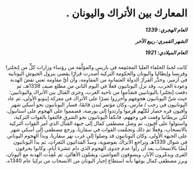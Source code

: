 <h1 dir="rtl">المعارك بين الأتراك واليونان .</h1>

<h5 dir="rtl">العام الهجري:  1339

الشهر القمري: ربيع الآخر

العام الميلادي: 1921</h5>

<p dir="rtl">كانت لجنةُ الحلفاء العليا المجتَمِعة في باريس والمؤلَّفة من رؤساء وزارات كلٍّ من إنجلترا وفرنسا وإيطاليا واليونان والحكومة التركية أصدرت قرارًا يقضي بنزول الجيوشِ اليونانية في أزمير، وحذَّر القرارُ الدولةَ العثمانية من المقاومة، وأن أيَّ مقاومة تعني نقضَ الهدنة وعودة الحرب، وقد نزل اليونانيون فعلًا في اليوم الثاني من مطلع صيف 1338هـ، ثم دفعت إنجلترا باليونانيين فتقدَّموا من ناحية الغرب، وجرى القتال بين الأتراك واليونانيين؛ حيث شنَّ اليونانيون هجومَهم وأحرزوا نصرًا على الأتراك في معركة إينونو الأولى، ثم عاد اليونانيون في رجب / مارس، وكان مؤتمر لندن قائمًا، فسار اليونانيون نحو أسكي شهر وأفيون قره حصار لكنَّهم هُزِموا وارتدوا إلى بورصة، فصمموا على الهجوم على استانبول، لكن بريطانيا وقفت في وجههم، فانكفأ اليونانيون نحو الشرقِ فالتقوا بالقوات التركية، واستولوا على أفيون، ثم وصل مصطفى كمال إلى جبهة القتال الذي أمر القوات التركية بالانسحابِ، وفعلًا تم ذلك وتجمَّعت القوات في سقاريا، ورجع مصطفى إلى أسكي شهر على الجبهة الأولى، وكان اليونانيون قد وصلوا إلى غرب نهر سقاريا، وبدأ الهجوم اليوناني في شوال 1339هـ وتراجع الأتراكُ بفوضوية، وسدَّ الفدائيون الثغراتِ، ثم بدأ اليونانيون أيضًا بالانسحاب بعد أن رأوا عدمَ جدوى الهجوم الذي دام عشرةَ أيامٍ، وكانوا يحرقون القرى ويدمِّرون الآبار، ويسوقون المواشيَ، ويقتلون الأهاليَ، ثم عُقِدت الهدنة مع اليونان، وبرز مصطفى كمال يومَها بأنه استطاع إجبار اليونان من الانسحاب من تركيا عام 1340ه.</p></br>
